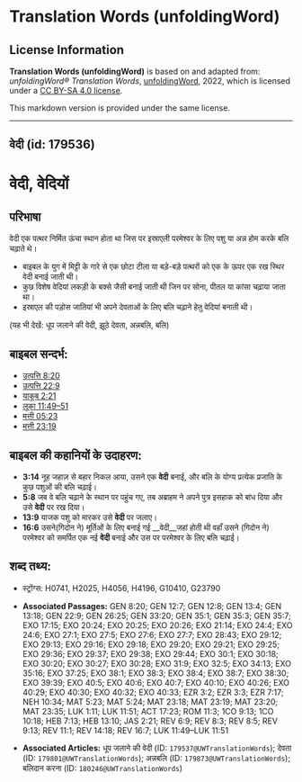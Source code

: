# Translation Words (unfoldingWord)

## License Information

**Translation Words (unfoldingWord)** is based on and adapted from: _unfoldingWord® Translation Words_, [unfoldingWord](https://unfoldingword.org/utw), 2022, which is licensed under a [CC BY-SA 4.0 license](https://creativecommons.org/licenses/by-sa/4.0/legalcode.en).

This markdown version is provided under the same license.



--------------------------------

## वेदी (id: 179536)

वेदी, वेदियों
=============

परिभाषा
-------

वेदी एक पत्थर निर्मित ऊंचा स्थान होता था जिस पर इस्राएली परमेश्वर के लिए पशु या अन्न होम करके बलि चढ़ाते थे।

* बाइबल के युग में मिट्टी के गारे से एक छोटा टीला या बड़े\-बड़े पत्थरों को एक के ऊपर एक रख स्थिर वेदी बनाई जाती थी।
* कुछ विशेष वेदियां लकड़ी के बक्से जैसी बनाई जाती थी जिन पर सोना, पीतल या कांसा चढ़ाया जाता था।
* इस्राएल की पड़ोस जातियां भी अपने देवताओं के लिए बलि चढ़ाने हेतु वेदियां बनाती थी।

(यह भी देखें: धूप जलाने की वेदी, झूठे देवता, अन्नबलि, बलि)

बाइबल सन्दर्भ:
--------------

* [उत्पत्ति 8:20](https://ref.ly/Gen8:20)
* [उत्पत्ति 22:9](https://ref.ly/Gen22:9)
* [याकूब 2:21](https://ref.ly/Jas2:21)
* [लूका 11:49–51](https://ref.ly/Luke11:49-Luke11:51)
* [मत्ती 05:23](https://ref.ly/Matt5:23)
* [मत्ती 23:19](https://ref.ly/Matt23:19)

बाइबल की कहानियों के उदाहरण:
----------------------------

* **3:14** नूह जहाज़ से बहार निकल आया, उसने एक **वेदी** बनाई, और बलि के योग्य प्रत्येक प्रजाति के कुछ पशुओं की बलि चढ़ाई।
* **5:8** जब वे बलि चढ़ाने के स्थान पर पहुंच गए, तब अब्राहम ने अपने पुत्र इसहाक को बांध दिया और उसे **वेदी** पर रख दिया।
* **13:9** याजक पशु को मारकर उसे **वेदी** पर जलाए।
* **16:6** उसने(गिदोन ने) मूर्तिओं के लिए बनाई गई \_\_वेदी\_\_जहां होती थी वहाँ उसने (गिदोन ने) परमेश्वर को समर्पित एक नई **वेदी** बनाई और उस पर परमेश्वर के लिए बलि चढ़ाई।

शब्द तथ्य:
----------

* स्ट्रोंग्स: H0741, H2025, H4056, H4196, G10410, G23790

* **Associated Passages:** GEN 8:20; GEN 12:7; GEN 12:8; GEN 13:4; GEN 13:18; GEN 22:9; GEN 26:25; GEN 33:20; GEN 35:1; GEN 35:3; GEN 35:7; EXO 17:15; EXO 20:24; EXO 20:25; EXO 20:26; EXO 21:14; EXO 24:4; EXO 24:6; EXO 27:1; EXO 27:5; EXO 27:6; EXO 27:7; EXO 28:43; EXO 29:12; EXO 29:13; EXO 29:16; EXO 29:18; EXO 29:20; EXO 29:21; EXO 29:25; EXO 29:36; EXO 29:37; EXO 29:38; EXO 29:44; EXO 30:1; EXO 30:18; EXO 30:20; EXO 30:27; EXO 30:28; EXO 31:9; EXO 32:5; EXO 34:13; EXO 35:16; EXO 37:25; EXO 38:1; EXO 38:3; EXO 38:4; EXO 38:7; EXO 38:30; EXO 39:39; EXO 40:5; EXO 40:6; EXO 40:7; EXO 40:10; EXO 40:26; EXO 40:29; EXO 40:30; EXO 40:32; EXO 40:33; EZR 3:2; EZR 3:3; EZR 7:17; NEH 10:34; MAT 5:23; MAT 5:24; MAT 23:18; MAT 23:19; MAT 23:20; MAT 23:35; LUK 1:11; LUK 11:51; ACT 17:23; ROM 11:3; 1CO 9:13; 1CO 10:18; HEB 7:13; HEB 13:10; JAS 2:21; REV 6:9; REV 8:3; REV 8:5; REV 9:13; REV 11:1; REV 14:18; REV 16:7; LUK 11:49–LUK 11:51
* **Associated Articles:** धूप जलाने की वेदी (ID: `179537@UWTranslationWords`); देवता (ID: `179801@UWTranslationWords`); अन्नबलि (ID: `179873@UWTranslationWords`); बलिदान करना (ID: `180246@UWTranslationWords`)

